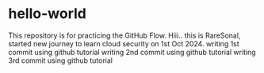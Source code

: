 # hello-world
This repository is for practicing the GitHub Flow.
Hiii.. this is RareSonal, started new journey to learn cloud security on 1st Oct 2024.
writing 1st commit using github tutorial
writing 2nd commit using github tutorial
writing 3rd commit using github tutorial
